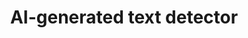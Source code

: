 ---
title: "AI-generated text detector"
version: 0.1
# layout: demo_detail
field: NLP
authors: Sandhya Lamichhane
description: An AI-generated text detector that can detect whether the text is from a certain AI bot.
paper:  
publication_date: Aug '23
featured: true
github: https://github.com/creatorof/AI-Content-Detector
draft: false
# demo_url: https://web-gpt2detect.tokyo.cs.ait.ac.th:2000/
image: /img/demo/detectai.jpg
---